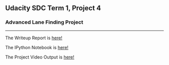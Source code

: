 ## Udacity SDC Term 1, Project 4




### Advanced Lane Finding Project ###

---

The Writeup Report is [here!](./writeup_report.md)

The IPython Notebook is [here!](./P4.ipynb)

The Project Video Output is [here!](./test_videos_output/project_video_output.mp4)